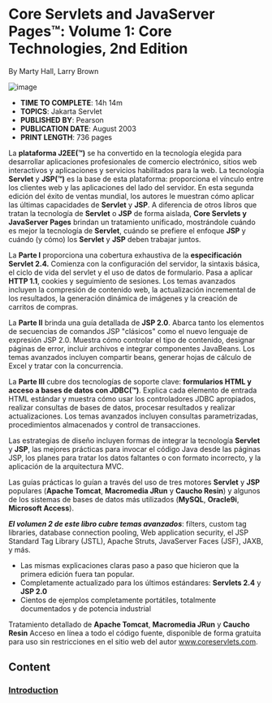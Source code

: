 # Core Servlets and JavaServer Pages™: Volume 1: Core Technologies, 2nd Edition
By Marty Hall, Larry Brown

![image](https://github.com/adolfodelarosades/Java/assets/23094588/d1c7f618-905e-403d-a3c9-2a1999f97855)

* **TIME TO COMPLETE**: 14h 14m
* **TOPICS**: Jakarta Servlet
* **PUBLISHED BY**: Pearson
* **PUBLICATION DATE**: August 2003
* **PRINT LENGTH**: 736 pages

La **plataforma J2EE(™)** se ha convertido en la tecnología elegida para desarrollar aplicaciones profesionales de comercio electrónico, sitios web interactivos y aplicaciones y servicios habilitados para la web. La tecnología **Servlet** y **JSP(™)** es la base de esta plataforma: proporciona el vínculo entre los clientes web y las aplicaciones del lado del servidor. En esta segunda edición del éxito de ventas mundial, los autores le muestran cómo aplicar las últimas capacidades de **Servlet** y **JSP**. A diferencia de otros libros que tratan la tecnología de **Servlet** o **JSP** de forma aislada, **Core Servlets y JavaServer Pages** brindan un tratamiento unificado, mostrándole cuándo es mejor la tecnología de **Servlet**, cuándo se prefiere el enfoque **JSP** y cuándo (y cómo) los **Servlet** y **JSP** deben trabajar juntos.

La **Parte I** proporciona una cobertura exhaustiva de la **especificación Servlet 2.4.** Comienza con la configuración del servidor, la sintaxis básica, el ciclo de vida del servlet y el uso de datos de formulario. Pasa a aplicar **HTTP 1.1**, cookies y seguimiento de sesiones. Los temas avanzados incluyen la compresión de contenido web, la actualización incremental de los resultados, la generación dinámica de imágenes y la creación de carritos de compras.

La **Parte II** brinda una guía detallada de **JSP 2.0**. Abarca tanto los elementos de secuencias de comandos JSP "clásicos" como el nuevo lenguaje de expresión JSP 2.0. Muestra cómo controlar el tipo de contenido, designar páginas de error, incluir archivos e integrar componentes JavaBeans. Los temas avanzados incluyen compartir beans, generar hojas de cálculo de Excel y tratar con la concurrencia.

La **Parte III** cubre dos tecnologías de soporte clave: **formularios HTML y acceso a bases de datos con JDBC(™)**. Explica cada elemento de entrada HTML estándar y muestra cómo usar los controladores JDBC apropiados, realizar consultas de bases de datos, procesar resultados y realizar actualizaciones. Los temas avanzados incluyen consultas parametrizadas, procedimientos almacenados y control de transacciones.

Las estrategias de diseño incluyen formas de integrar la tecnología **Servlet** y **JSP**, las mejores prácticas para invocar el código Java desde las páginas JSP, los planes para tratar los datos faltantes o con formato incorrecto, y la aplicación de la arquitectura MVC.

Las guías prácticas lo guían a través del uso de tres motores **Servlet** y **JSP** populares (**Apache Tomcat**, **Macromedia JRun** y **Caucho Resin**) y algunos de los sistemas de bases de datos más utilizados (**MySQL**, **Oracle9i**, **Microsoft Access**).

***El volumen 2 de este libro cubre temas avanzados***: filters, custom tag libraries, database connection pooling, Web application security, el JSP Standard Tag Library (JSTL), Apache Struts, JavaServer Faces (JSF), JAXB, y más.

* Las mismas explicaciones claras paso a paso que hicieron que la primera edición fuera tan popular.
* Completamente actualizado para los últimos estándares: **Servlets 2.4** y **JSP 2.0**
* Cientos de ejemplos completamente portátiles, totalmente documentados y de potencia industrial

Tratamiento detallado de **Apache Tomcat**, **Macromedia JRun** y **Caucho Resin** Acceso en línea a todo el código fuente, disponible de forma gratuita para uso sin restricciones en el sitio web del autor www.coreservlets.com.

## Content

### [Introduction](https://github.com/adolfodelarosades/Java/blob/master/temarios/945_Core_Servlets_and_JavaServer_Pages_V1/00_Introduction.md)
